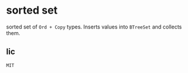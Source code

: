 # sorted set
sorted set of `Ord + Copy` types.
Inserts values into `BTreeSet` and collects them.

## lic 
`MIT`